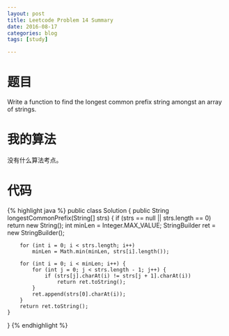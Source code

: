 ```yaml
---
layout: post
title: Leetcode Problem 14 Summary
date: 2016-08-17
categories: blog
tags: [study]

---
```


# 题目

Write a function to find the longest common prefix string amongst an array of strings.

# 我的算法

没有什么算法考点。

# 代码

{% highlight java %}
public class Solution {
    public String longestCommonPrefix(String[] strs) {
        if (strs == null || strs.length == 0) return new String();
        int minLen = Integer.MAX_VALUE;
        StringBuilder ret = new StringBuilder();
        
        for (int i = 0; i < strs.length; i++)
            minLen = Math.min(minLen, strs[i].length());
        
        for (int i = 0; i < minLen; i++) {
            for (int j = 0; j < strs.length - 1; j++) {
                if (strs[j].charAt(i) != strs[j + 1].charAt(i))
                    return ret.toString();
            }
            ret.append(strs[0].charAt(i));
        }
        return ret.toString();
    }
}
{% endhighlight %}